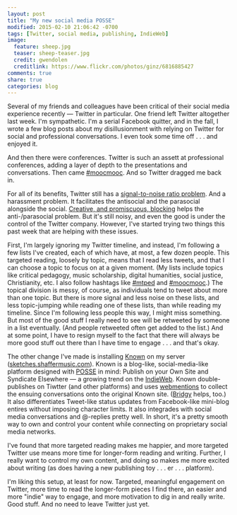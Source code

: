 ```yaml
---
layout: post
title: "My new social media POSSE"
modified: 2015-02-10 21:06:42 -0700
tags: [Twitter, social media, publishing, IndieWeb]
image:
  feature: sheep.jpg
  teaser: sheep-teaser.jpg
  credit: gwendolen
  creditlink: https://www.flickr.com/photos/ginz/6816885427
comments: true
share: true
categories: blog
---
```


Several of my friends and colleagues have been critical of their social media experience recently — Twitter in particular. One friend left Twitter altogether last week. I'm sympathetic. I'm a serial Facebook quitter, and in the fall, I wrote a few blog posts about my disillusionment with relying on Twitter for social and professional conversations. I even took some time off . . . and enjoyed it.

And then there were conferences. Twitter is such an assett at professional conferences, adding a layer of depth to the presentations and conversations. Then came [#moocmooc](http://www.hybridpedagogy.com/announcements/mooc-mooc-critical-pedagogy/). And so Twitter dragged me back in.

For all of its benefits, Twitter still has a [signal-to-noise ratio problem](http://kris.shaffermusic.com/2014/11/social-academia/). And a harassment problem. It facilitates the antisocial and the parasocial alongside the social. [Creative, and promiscuous, blocking](http://audreywatters.com/2015/01/28/the-beauty-of-the-block/) helps the anti-/parasocial problem. But it's still noisy, and even the good is under the control of the Twitter company. However, I've started trying two things this past week that are helping with these issues.

First, I'm largely ignoring my Twitter timeline, and instead, I'm following a few lists I've created, each of which have, at most, a few dozen people. This targeted reading, loosely by topic, means that I read less tweets, and that I can choose a topic to focus on at a given moment. (My lists include topics like critical pedagogy, music scholarship, digital humanities, social justice, Christianity, etc. I also follow hashtags like [#mtped](https://twitter.com/search?f=realtime&q=%23mtped) and [#moocmooc](https://twitter.com/search?f=realtime&q=%23moocmooc).) The topical division is messy, of course, as individuals tend to tweet about more than one topic. But there is more signal and less noise on these lists, and less topic-jumping while reading one of these lists, than while reading my timeline. Since I'm following less people this way, I might miss something. But most of the good stuff I really need to see will be retweeted by someone in a list eventually. (And people retweeted often get added to the list.) And at some point, I have to resign myself to the fact that there will always be more good stuff out there than I have time to engage . . . and that's okay.

The other change I've made is installing [Known](https://withknown.com) on my server ([sketches.shaffermusic.com](http://sketches.shaffermusic.com)). Known is a blog-like, social-media-like platform designed with [POSSE](https://indiewebcamp.com/POSSE) in mind: Publish on your Own Site and Syndicate Elsewhere — a growing trend on the [IndieWeb](https://indiewebcamp.com). Known double-publishes on Tiwtter (and other platforms) and uses [webmentions](http://indiewebcamp.com/Webmention) to collect the ensuing conversations onto the original Known site. ([Bridgy](http://www.brid.gy) helps, too.) It also differentiates Tweet-like status updates from Facebook-like mini-blog entires without imposing character limits. It also integrades with social media conversations and @-replies pretty well. In short, it's a pretty smooth way to own and control your content while connecting on proprietary social media networks.

I've found that more targeted reading makes me happier, and more targeted Twitter use means more time for longer-form reading and writing. Further, I really want to control my own content, and doing so makes me more excited about writing (as does having a new publishing toy . . . er . . . platform). 

I'm liking this setup, at least for now. Targeted, meaningful engagement on Twitter, more time to read the longer-form pieces I find there, an easier and more "indie" way to engage, and more motivation to dig in and really write. Good stuff. And no need to leave Twitter just yet.